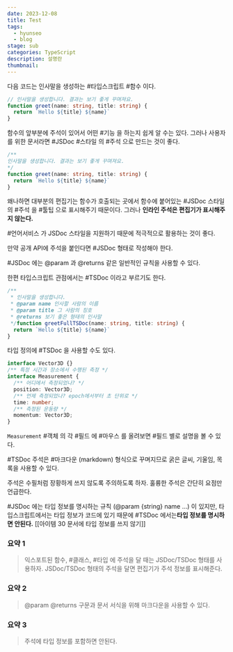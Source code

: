 ```yaml
---
date: 2023-12-08
title: Test
tags:
  - hyunseo
  - blog
stage: sub
categories: TypeScript
description: 설명란
thumbnail:
---
```


다음 코드는 인사말을 생성하는 #타입스크립트 #함수 이다.

```typescript
// 인사말을 생성합니다. 결과는 보기 좋게 꾸며져요.
function greet(name: string, title: string) {  
  return `Hello ${title} ${name}`  
}
```

함수의 앞부분에 주석이 있어서 어떤 #기능 을 하는지 쉽게 알 수는 있다.
그러나 사용자를 위한 문서라면 #JSDoc #스타일 의 #주석 으로 만드는 것이 좋다.

```typescript
/**
인사말을 생성합니다. 결과는 보기 좋게 꾸며져요.
*/
function greet(name: string, title: string) {  
  return `Hello ${title} ${name}`  
}
```

왜나하면 대부분의 편집기는 함수가 호출되는 곳에서 함수에 붙어있는 #JSDoc 스타일의 #주석 을 #툴팁 으로 표시해주기 때문이다.
그러나 **인라인 주석은 편집기가 표시해주지 않는다.**

#언어서비스 가 JSDoc 스타일을 지원하기 때문에 적극적으로 활용하는 것이 좋다.

만약 공개 API에 주석을 붙인다면 #JSDoc 형태로 작성해야 한다.

#JSDoc 에는 @param 과 @returns 같은 일반적인 규칙을 사용할 수 있다.

한편 타입스크립트 관점에서는 #TSDoc 이라고 부르기도 한다.

```ts
/**  
 * 인사말을 생성합니다.
 * @param name 인사할 사람의 이름
 * @param title 그 사람의 칭호
 * @returns 보기 좋은 형태의 인사말
 */function greetFullTSDoc(name: string, title: string) {  
  return `Hello ${title} ${name}`  
}
```

타입 정의에 #TSDoc 을 사용할 수도 있다.

```ts
interface Vector3D {}  
/** 특정 시간과 장소에서 수행된 측정 */  
interface Measurement {  
  /** 어디에서 측정되었나? */  
  position: Vector3D;  
  /** 언제 측정되었나? epoch에서부터 초 단위로 */  
  time: number;  
  /** 측정된 운동량 */  
  momentum: Vector3D;  
}
```

`Measurement` #객체 의 각 #필드 에 #마우스 를 올려보면 #필드 별로 설명을 볼 수 있다.

#TSDoc 주석은 #마크다운 (markdown) 형식으로 꾸며지므로 굵은 글씨, 기울임, 목록을 사용할 수 있다.

주석은 수필처럼 장황하게 쓰지 않도록 주의하도록 하자.
훌륭한 주석은 간단히 요점만 언급한다.

#JSDoc 에는 타입 정보를 명시하는 규칙 (@param {string} name ...) 이 있지만,
타입스크립트에서는 타입 정보가 코드에 있기 때문에
#TSDoc 에서는**타입 정보를 명시하면 안된다.**
[[아이템 30 문서에 타입 정보를 쓰지 않기]]

### 요약 1
>익스포트된 함수, #클래스, #타입 에 주석을 달 때는 JSDoc/TSDoc 형태를 사용하자.
>JSDoc/TSDoc 형태의 주석을 달면 편집기가 주석 정보를 표시해준다.
### 요약 2
>@param @returns 구문과 문서 서식을 위해 마크다운을 사용할 수 있다.
### 요약 3
>주석에 타입 정보를 포함하면 안된다.



